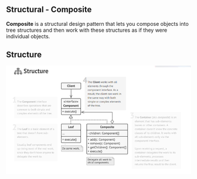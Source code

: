 ## Structural - Composite

**Composite** is a structural design pattern that lets you compose objects into tree structures and then work with these structures as if they were individual objects.

## Structure
[![Structural - Composite](../images/composite.png)](https://refactoring.guru/design-patterns/composite)